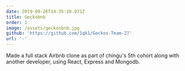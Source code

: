 ```yaml
---
date: 2019-09-26T14:35:28.071Z
title: Geckobnb
order: 1
image: /assets/geckosbnb.jpg
github: 'https://github.com/1qk1/Geckos-Team-27'
url: '-'
---
```

Made a full stack Airbnb clone as part of chingu's 5th cohort along with another developer, using React, Express and Mongodb.
